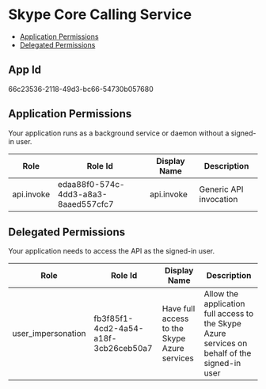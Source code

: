 # Skype Core Calling Service
- [Application Permissions](#application-permissions)
- [Delegated Permissions](#delegated-permissions)

## App Id
66c23536-2118-49d3-bc66-54730b057680

## Application Permissions
Your application runs as a background service or daemon without a signed-in user.

| Role | Role Id | Display Name | Description |
|---|---|---|---|
| api.invoke | edaa88f0-574c-4dd3-a8a3-8aaed557cfc7 | api.invoke | Generic API invocation |

## Delegated Permissions
Your application needs to access the API as the signed-in user. 

| Role | Role Id | Display Name | Description |
|---|---|---|---|
| user_impersonation | fb3f85f1-4cd2-4a54-a18f-3cb26ceb50a7 | Have full access to the Skype Azure services | Allow the application full access to the Skype Azure services on behalf of the signed-in user |

